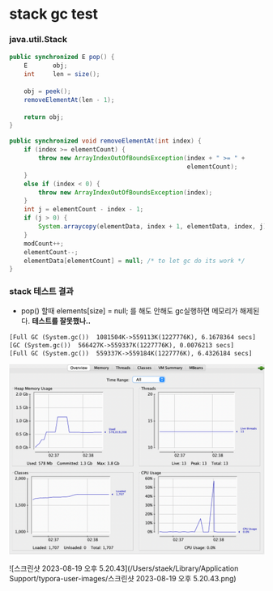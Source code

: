# stack gc test



### java.util.Stack<T>

~~~java
public synchronized E pop() {
    E       obj;
    int     len = size();

    obj = peek();
    removeElementAt(len - 1);

    return obj;
}
~~~

~~~java
public synchronized void removeElementAt(int index) {
    if (index >= elementCount) {
        throw new ArrayIndexOutOfBoundsException(index + " >= " +
                                                 elementCount);
    }
    else if (index < 0) {
        throw new ArrayIndexOutOfBoundsException(index);
    }
    int j = elementCount - index - 1;
    if (j > 0) {
        System.arraycopy(elementData, index + 1, elementData, index, j);
    }
    modCount++;
    elementCount--;
    elementData[elementCount] = null; /* to let gc do its work */
}
~~~





### stack 테스트 결과

- pop() 할때  elements[size] = null; 를 해도 안해도 gc실행하면 메모리가 해제된다. 
  **테스트를 잘못했나..**

~~~
[Full GC (System.gc())  1081504K->559113K(1227776K), 6.1678364 secs]
[GC (System.gc())  566427K->559337K(1227776K), 0.0076213 secs]
[Full GC (System.gc())  559337K->559184K(1227776K), 6.4326184 secs]
~~~

![스크린샷 2023-08-19 오전 2.38.34](../../../img/item07-01.png)







![스크린샷 2023-08-19 오후 5.20.43](/Users/staek/Library/Application Support/typora-user-images/스크린샷 2023-08-19 오후 5.20.43.png)



